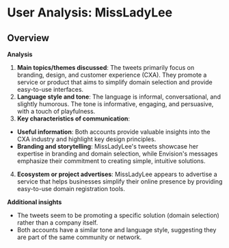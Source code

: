 # User Analysis: MissLadyLee

## Overview

**Analysis**

1. **Main topics/themes discussed**: The tweets primarily focus on branding, design, and customer experience (CXA). They promote a service or product that aims to simplify domain selection and provide easy-to-use interfaces.
2. **Language style and tone**: The language is informal, conversational, and slightly humorous. The tone is informative, engaging, and persuasive, with a touch of playfulness.
3. **Key characteristics of communication**:
 * **Useful information**: Both accounts provide valuable insights into the CXA industry and highlight key design principles.
 * **Branding and storytelling**: MissLadyLee's tweets showcase her expertise in branding and domain selection, while Envision's messages emphasize their commitment to creating simple, intuitive solutions.
4. **Ecosystem or project advertises**: MissLadyLee appears to advertise a service that helps businesses simplify their online presence by providing easy-to-use domain registration tools.

**Additional insights**

* The tweets seem to be promoting a specific solution (domain selection) rather than a company itself.
* Both accounts have a similar tone and language style, suggesting they are part of the same community or network.